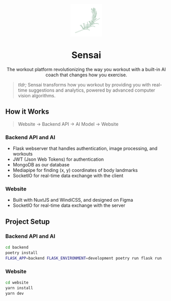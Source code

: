 <div align="center">
    <img alt="Logo" src="docs/logo.png" width="100" />
</div>
<h1 align="center">
    Sensai
</h1>
<p align="center">
    The workout platform revolutionizing the way you workout with a built-in AI coach that changes how you exercise.
</p>

> _tldr;_ Sensai transforms how you workout by providing you with real-time suggestions and analytics, powered by advanced computer vision algorithms.

## How it Works

> Website -> Backend API -> AI Model -> Website

### Backend API and AI

- Flask webserver that handles authentication, image processing, and workouts
- JWT (Json Web Tokens) for authentication
- MongoDB as our database
- Mediapipe for finding (x, y) coordinates of body landmarks
- SocketIO for real-time data exchange with the client

### Website

- Built with NuxtJS and WindiCSS, and designed on Figma
- SocketIO for real-time data exchange with the server

## Project Setup

### Backend API and AI

```bash
cd backend
poetry install
FLASK_APP=backend FLASK_ENVIRONMENT=development poetry run flask run
```

### Website

```bash
cd website
yarn install
yarn dev
```
